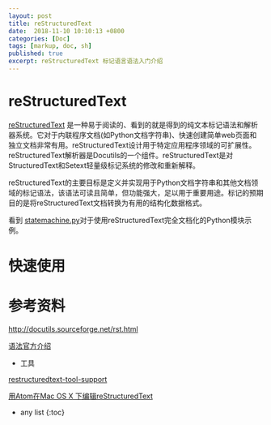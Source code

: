 ```yaml
---
layout: post
title: reStructuredText
date:  2018-11-10 10:10:13 +0800
categories: [Doc]
tags: [markup, doc, sh]
published: true
excerpt: reStructuredText 标记语言语法入门介绍
---
```


# reStructuredText

[reStructuredText](http://docutils.sourceforge.net/rst.html) 是一种易于阅读的、看到的就是得到的纯文本标记语法和解析器系统。它对于内联程序文档(如Python文档字符串)、快速创建简单web页面和独立文档非常有用。reStructuredText设计用于特定应用程序领域的可扩展性。reStructuredText解析器是Docutils的一个组件。reStructuredText是对StructuredText和Setext轻量级标记系统的修改和重新解释。

reStructuredText的主要目标是定义并实现用于Python文档字符串和其他文档领域的标记语法，该语法可读且简单，但功能强大，足以用于重要用途。标记的预期目的是将reStructuredText文档转换为有用的结构化数据格式。

看到 [statemachine.py](http://docutils.sourceforge.net/docutils/statemachine.py)对于使用reStructuredText完全文档化的Python模块示例。


# 快速使用


# 参考资料

http://docutils.sourceforge.net/rst.html

[语法官方介绍](http://docutils.sourceforge.net/docs/user/rst/quickref.html)

- 工具

[restructuredtext-tool-support](https://stackoverflow.com/questions/2746692/restructuredtext-tool-support)

[用Atom在Mac OS X 下编辑reStructuredText](https://yanjiong.wang/articles/RSTMacOSXAtomEditor)

* any list
{:toc}